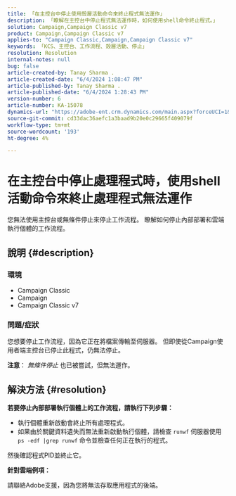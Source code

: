 ```yaml
---
title: 「在主控台中停止使用殼層活動命令來終止程式無法運作」
description: 「瞭解在主控台中停止程式無法運作時，如何使用shell命令終止程式。」
solution: Campaign,Campaign Classic v7
product: Campaign,Campaign Classic v7
applies-to: "Campaign Classic,Campaign,Campaign Classic v7"
keywords: 「KCS、主控台、工作流程、殼層活動、停止」
resolution: Resolution
internal-notes: null
bug: false
article-created-by: Tanay Sharma .
article-created-date: "6/4/2024 1:08:47 PM"
article-published-by: Tanay Sharma .
article-published-date: "6/4/2024 1:28:43 PM"
version-number: 6
article-number: KA-15078
dynamics-url: "https://adobe-ent.crm.dynamics.com/main.aspx?forceUCI=1&pagetype=entityrecord&etn=knowledgearticle&id=e270708d-7322-ef11-840b-6045bd0065b6"
source-git-commit: cd33dac36aefc1a3baad9b20e0c29665f409079f
workflow-type: tm+mt
source-wordcount: '193'
ht-degree: 4%

---
```


# 在主控台中停止處理程式時，使用shell活動命令來終止處理程式無法運作


您無法使用主控台或無條件停止來停止工作流程。 瞭解如何停止內部部署和雲端執行個體的工作流程。

## 說明 {#description}


### 環境

- Campaign Classic
- Campaign
- Campaign Classic v7


### 問題/症狀

您想要停止工作流程，因為它正在將檔案傳輸至伺服器。 但即使從Campaign使用者端主控台已停止此程式，仍無法停止。

<b>注意</b>： *無條件停止* 也已被嘗試，但無法運作。


## 解決方法 {#resolution}


<b>若要停止內部部署執行個體上的工作流程，請執行下列步驟：</b>

- 執行個體重新啟動會終止所有處理程式。
- 如果由於關鍵資料遺失而無法重新啟動執行個體，請檢查 `runwf` 伺服器使用 `ps -edf |grep runwf` 命令並檢查任何正在執行的程式。


然後確認程式PID並終止它。

<b>針對雲端例項：</b>

請聯絡Adobe支援，因為您將無法存取應用程式的後端。
